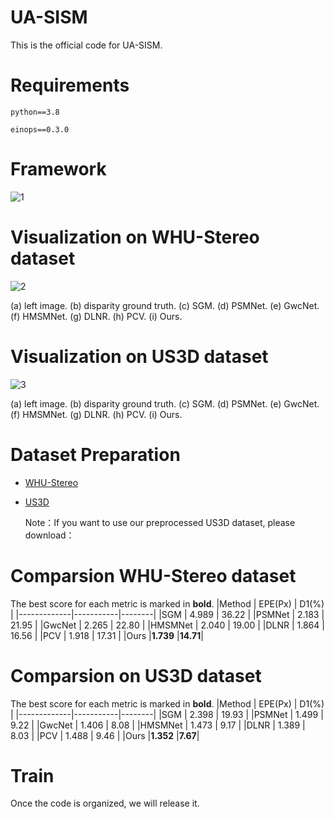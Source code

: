 # UA-SISM
This is the official code for UA-SISM.

# Requirements

```python==3.8```

```einops==0.3.0```

# Framework

![1](1.png)

# Visualization on WHU-Stereo dataset
![2](2.png)

(a) left image. (b) disparity ground truth. (c) SGM. (d) PSMNet. (e) GwcNet. (f) HMSMNet. (g) DLNR. (h) PCV. (i) Ours.

# Visualization on US3D dataset
![3](3.png)

(a) left image. (b) disparity ground truth. (c) SGM. (d) PSMNet. (e) GwcNet. (f) HMSMNet. (g) DLNR. (h) PCV. (i) Ours.


# Dataset Preparation
* [WHU-Stereo](https://github.com/Sheng029/WHU-Stereo)
* [US3D](https://ieee-dataport.org/open-access/data-fusion-contest-2019-dfc2019)
  
  Note：If you want to use our preprocessed US3D dataset, please download：

# Comparsion WHU-Stereo dataset
The best score for each metric is marked in **bold**.
|Method       |  EPE(Px)  |  D1(%) |
|-------------|-----------|--------|
|SGM          |  4.989    |  36.22 |
|PSMNet       |  2.183    |  21.95 |
|GwcNet       |  2.265    |  22.80 |
|HMSMNet      |  2.040    |  19.00 |
|DLNR         |  1.864    |  16.56 |
|PCV          |  1.918    |  17.31 |
|Ours         |**1.739**  |**14.71**|

# Comparsion on US3D dataset
The best score for each metric is marked in **bold**.
|Method       |  EPE(Px)  |  D1(%) |
|-------------|-----------|--------|
|SGM          |  2.398    |  19.93 |
|PSMNet       |  1.499    |  9.22 |
|GwcNet       |  1.406    |  8.08 |
|HMSMNet      |  1.473    |  9.17 |
|DLNR         |  1.389    |  8.03 |
|PCV         |  1.488    |  9.46 |
|Ours         |**1.352**  |**7.67**|

# Train
Once the code is organized, we will release it.
